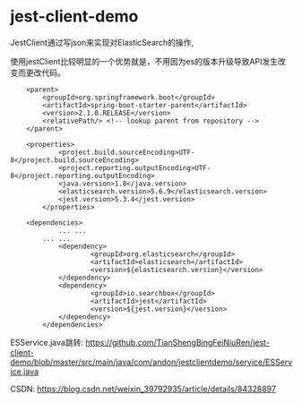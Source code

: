# jest-client-demo
JestClient通过写json来实现对ElasticSearch的操作,

使用jestClient比较明显的一个优势就是，不用因为es的版本升级导致API发生改变而更改代码。

```
	<parent>
		<groupId>org.springframework.boot</groupId>
		<artifactId>spring-boot-starter-parent</artifactId>
		<version>2.1.0.RELEASE</version>
		<relativePath/> <!-- lookup parent from repository -->
	</parent>

	<properties>
        	<project.build.sourceEncoding>UTF-8</project.build.sourceEncoding>
        	<project.reporting.outputEncoding>UTF-8</project.reporting.outputEncoding>
        	<java.version>1.8</java.version>
        	<elasticsearch.version>5.6.9</elasticsearch.version>
        	<jest.version>5.3.4</jest.version>
    	</properties>
	
	<dependencies>
        	... ...
		... ...
        	<dependency>
            		<groupId>org.elasticsearch</groupId>
            		<artifactId>elasticsearch</artifactId>
            		<version>${elasticsearch.version}</version>
        	</dependency>
        	<dependency>
            		<groupId>io.searchbox</groupId>
            		<artifactId>jest</artifactId>
            		<version>${jest.version}</version>
        	</dependency>
    	</dependencies>
```

ESService.java跳转:
https://github.com/TianShengBingFeiNiuRen/jest-client-demo/blob/master/src/main/java/com/andon/jestclientdemo/service/ESService.java

CSDN:
https://blog.csdn.net/weixin_39792935/article/details/84328897
